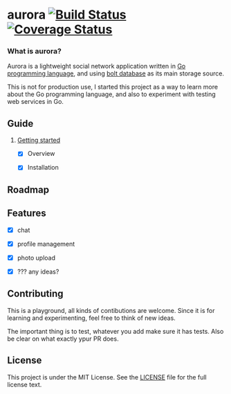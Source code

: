 # aurora [![Build Status](https://drone.io/github.com/gernest/aurora/status.png)](https://drone.io/github.com/gernest/aurora/latest)[![Coverage Status](https://coveralls.io/repos/gernest/aurora/badge.svg?branch=master)](https://coveralls.io/r/gernest/aurora?branch=master)

### What is aurora?
Aurora is a lightweight social network application written in [Go programming language](http://golang.org/),
and using [bolt database](https://github.com/boltdb/bolt) as its main storage source.

This is not for production use, I started this project as a way to learn more about the Go
programming language, and also to experiment with testing web services in Go.

## Guide
1. [Getting started](https://github.com/gernest/aurora/blob/master/docs/getting-started.md)
	- [x] Overview
	- [x] Installation


Roadmap
-------

## Features
- [x] chat
- [x] profile management
- [x] photo upload
- [x] ??? any ideas?


## Contributing
This is a playground, all kinds of contibutions are welcome. Since it is for learning and
experimenting, feel free to think of new ideas.

The important thing is to test, whatever you add make sure it has tests. Also be clear on what
exactly ypur PR does.

## License

This project is under the MIT License. See the [LICENSE](https://github.com/gernest/aurora/blob/master/LICENCE) file for the full license text.
